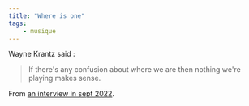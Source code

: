 ```yaml
---
title: "Where is one"
tags:
    - musique
---
```


Wayne Krantz said :

> If there's any confusion about where we are then
> nothing we're playing makes sense.

From [an interview in sept 2022](https://www.allaboutjazz.com/krantz-carlock-lefebvre-touching-the-stars).
